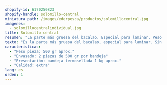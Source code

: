 ```yaml
---
shopify-id: 6170250823
shopify-handle: solomillo-central
miniatura_path: /images/ederpesca/productos/solomillocentral.jpg
imagenes: 
  - solomillocentralindividual.jpg
title: Solomillo central
resumen: "La parte más gruesa del bacalao. Especial para laminar. Peso pieza 500 gr. 2 piezas por bandeja."
texto: "Es la parte más gruesa del bacalao, especial para laminar. Sin espina. Normalmente se divide por la mitad para obtener una ración."
caracteristicas:
  - "Peso pieza: 500 gr aprox."
  - "Envasado: 2 piezas de 500 gr por bandeja"
  - "Presentación: bandeja termosellada 1 kg aprox."
  - "Calidad: extra"
lang: es
orden: 1
---
```

